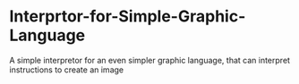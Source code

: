 # Interprtor-for-Simple-Graphic-Language
A simple interpretor for an even simpler graphic language, that can interpret instructions to create an image

